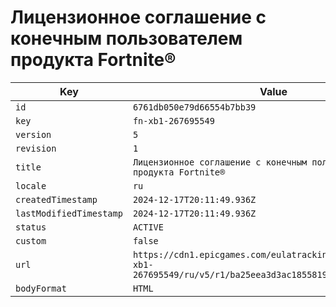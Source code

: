 # Лицензионное соглашение с конечным пользователем продукта Fortnite®

| Key | Value |
| --- | ----- |
| `id` | `6761db050e79d66554b7bb39` |
| `key` | `fn-xb1-267695549` |
| `version` | `5` |
| `revision` | `1` |
| `title` | `Лицензионное соглашение с конечным пользователем продукта Fortnite®` |
| `locale` | `ru` |
| `createdTimestamp` | `2024-12-17T20:11:49.936Z` |
| `lastModifiedTimestamp` | `2024-12-17T20:11:49.936Z` |
| `status` | `ACTIVE` |
| `custom` | `false` |
| `url` | `https://cdn1.epicgames.com/eulatracking-download/fn-xb1-267695549/ru/v5/r1/ba25eea3d3ac18558190051d5029fe58.pdf` |
| `bodyFormat` | `HTML` |
